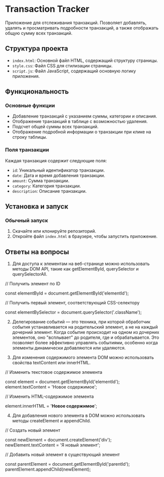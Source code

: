 # Transaction Tracker

Приложение для отслеживания транзакций. Позволяет добавлять, удалять и просматривать подробности транзакций, а также отображать общую сумму всех транзакций.

## Структура проекта

- `index.html`: Основной файл HTML, содержащий структуру страницы.
- `style.css`: Файл CSS для стилизации страницы.
- `script.js`: Файл JavaScript, содержащий основную логику приложения.

## Функциональность

### Основные функции

- Добавление транзакций с указанием суммы, категории и описания.
- Отображение транзакций в таблице с возможностью удаления.
- Подсчет общей суммы всех транзакций.
- Отображение подробной информации о транзакции при клике на строку таблицы.

### Поля транзакции

Каждая транзакция содержит следующие поля:

- `id`: Уникальный идентификатор транзакции.
- `date`: Дата и время добавления транзакции.
- `amount`: Сумма транзакции.
- `category`: Категория транзакции.
- `description`: Описание транзакции.

## Установка и запуск

### Обычный запуск

1. Скачайте или клонируйте репозиторий.
2. Откройте файл `index.html` в браузере, чтобы запустить приложение.

## Ответы на вопросы
1. Для доступа к элементам на веб-странице можно использовать методы DOM API, такие как getElementById, querySelector и querySelectorAll.

// Получить элемент по ID

const elementById = document.getElementById('elementId');

// Получить первый элемент, соответствующий CSS-селектору

const elementBySelector = document.querySelector('.className');

2. Делегирование событий — это техника, при которой обработчик события устанавливается на родительский элемент, а не на каждый дочерний элемент. Когда событие происходит на одном из дочерних элементов, оно "всплывает" до родителя, где и обрабатывается. Это позволяет более эффективно управлять событиями, особенно когда элементы динамически добавляются или удаляются.

3. Для изменения содержимого элемента DOM можно использовать свойства textContent или innerHTML.

// Изменить текстовое содержимое элемента

const element = document.getElementById('elementId');
element.textContent = 'Новое содержимое';

// Изменить HTML-содержимое элемента

element.innerHTML = '<strong>Новое содержимое</strong>';

4. Для добавления нового элемента в DOM можно использовать методы createElement и appendChild.

// Создать новый элемент

const newElement = document.createElement('div');
newElement.textContent = 'Я новый элемент';

// Добавить новый элемент в существующий элемент

const parentElement = document.getElementById('parentId');
parentElement.appendChild(newElement);
